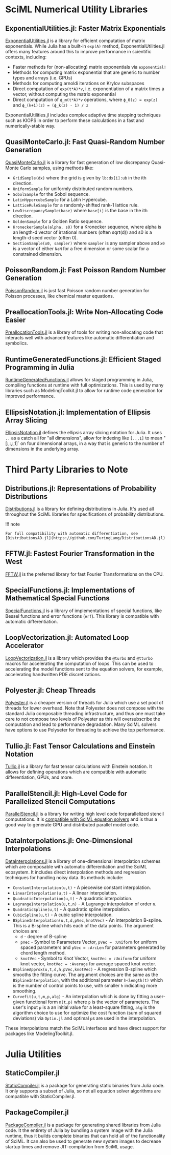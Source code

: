 # SciML Numerical Utility Libraries

## ExponentialUtilities.jl: Faster Matrix Exponentials

[ExponentialUtilities.jl](https://github.com/SciML/ExponentialUtilities.jl) is a library for efficient computation
of matrix exponentials. While Julia has a built-in `exp(A)` method, ExponentialUtilities.jl offers many features
around this to improve performance in scientific contexts, including:

- Faster methods for (non-allocating) matrix exponentials via `exponential!`
- Methods for computing matrix exponential that are generic to number types and arrays (i.e. GPUs)
- Methods for computing arnoldi iterations on Krylov subspaces
- Direct computation of `exp(t*A)*v`, i.e. exponentiation of a matrix times a vector, without computing the matrix exponential
- Direct computation of `ϕ_m(t*A)*v` operations, where `ϕ_0(z) = exp(z)` and `ϕ_(k+1)(z) = (ϕ_k(z) - 1) / z`

ExponentialUtilities.jl includes complex adaptive time stepping techniques such as KIOPS in order to perform these
calculations in a fast and numerically-stable way.

## QuasiMonteCarlo.jl: Fast Quasi-Random Number Generation

[QuasiMonteCarlo.jl](https://github.com/SciML/QuasiMonteCarlo.jl) is a library for fast generation of
low discrepancy Quasi-Monte Carlo samples, using methods like:

* `GridSample(dx)` where the grid is given by `lb:dx[i]:ub` in the ith direction.
* `UniformSample` for uniformly distributed random numbers.
* `SobolSample` for the Sobol sequence.
* `LatinHypercubeSample` for a Latin Hypercube.
* `LatticeRuleSample` for a randomly-shifted rank-1 lattice rule.
* `LowDiscrepancySample(base)` where `base[i]` is the base in the ith direction.
* `GoldenSample` for a Golden Ratio sequence.
* `KroneckerSample(alpha, s0)` for a Kronecker sequence, where alpha is an length-d vector of irrational numbers (often sqrt(d)) and s0 is a length-d seed vector (often 0).
* `SectionSample(x0, sampler)` where `sampler` is any sampler above and `x0` is a vector of either `NaN` for a free dimension or some scalar for a constrained dimension.

## PoissonRandom.jl: Fast Poisson Random Number Generation

[PoissonRandom.jl](https://github.com/SciML/PoissonRandom.jl) is just fast Poisson random number generation
for Poisson processes, like chemical master equations.

## PreallocationTools.jl: Write Non-Allocating Code Easier

[PreallocationTools.jl](https://github.com/SciML/PreallocationTools.jl) is a library of tools for writing
non-allocating code that interacts well with advanced features like automatic differentiation and symbolics.

## RuntimeGeneratedFunctions.jl: Efficient Staged Programming in Julia

[RuntimeGeneratedFunctions.jl](https://github.com/SciML/RuntimeGeneratedFunctions.jl) allows for staged
programming in Julia, compiling functions at runtime with full optimizations. This is used by many libraries
such as ModelingToolkit.jl to allow for runtime code generation for improved performance.

## EllipsisNotation.jl: Implementation of Ellipsis Array Slicing

[EllipsisNotation.jl](https://github.com/SciML/EllipsisNotation.jl) defines the ellipsis
array slicing notation for Julia. It uses `..` as a catch all for "all dimensions", allow for indexing
like `[..,1]` to mean "[:,:,:,1]` on four dimensional arrays, in a way that is generic to the number
of dimensions in the underlying array.

# Third Party Libraries to Note

## Distributions.jl: Representations of Probability Distributions

[Distributions.jl](https://github.com/JuliaStats/Distributions.jl) is a library for defining distributions
in Julia. It's used all throughout the SciML libraries for specifications of probability distributions.

!!! note

    For full compatibility with automatic differentiation, see
    [DistributionsAD.jl](https://github.com/TuringLang/DistributionsAD.jl)

## FFTW.jl: Fastest Fourier Transformation in the West

[FFTW.jl](https://github.com/JuliaMath/FFTW.jl) is the preferred library for fast Fourier
Transformations on the CPU.

## SpecialFunctions.jl: Implementations of Mathematical Special Functions

[SpecialFunctions.jl](https://github.com/JuliaMath/SpecialFunctions.jl) is a library of
implementations of special functions, like Bessel functions and error functions (`erf`).
This library is compatible with automatic differentiation.

## LoopVectorization.jl: Automated Loop Accelerator

[LoopVectorization.jl](https://github.com/JuliaSIMD/LoopVectorization.jl) is a library which
provides the `@turbo` and `@tturbo` macros for accelerating the computation of loops. This
can be used to accelerating the model functions sent to the equation solvers, for example,
accelerating handwritten PDE discretizations.

## Polyester.jl: Cheap Threads

[Polyester.jl](https://github.com/JuliaSIMD/Polyester.jl) is a cheaper version of threads for
Julia which use a set pool of threads for lower overhead. Note that Polyester does not
compose with the standard Julia composable threading infrastructure, and thus one must take
care to not compose two levels of Polyester as this will oversubscribe the computation and
lead to performance degradation. Many SciML solvers have options to use Polyseter for
threading to achieve the top performance.

## Tullio.jl: Fast Tensor Calculations and Einstein Notation

[Tullio.jl](https://github.com/mcabbott/Tullio.jl) is a library for fast tensor calculations
with Einstein notation. It allows for defining operations which are compatible with
automatic differentiation, GPUs, and more.

## ParallelStencil.jl: High-Level Code for Parallelized Stencil Computations

[ParallelStencil.jl](https://github.com/omlins/ParallelStencil.jl) is a library for writing
high level code forparallelized stencil computations. It is
[compatible with SciML equation solvers](https://github.com/omlins/ParallelStencil.jl/issues/29)
and is thus a good way to generate GPU and distributed parallel model code.

## DataInterpolations.jl: One-Dimensional Interpolations

[DataInterpolations.jl](https://github.com/PumasAI/DataInterpolations.jl) is a library of one-dimensional interpolation
schemes which are composable with automatic differentiation and the SciML ecosystem. It includes direct interpolation
methods and regression techniques for handling noisy data. Its methods include:

- `ConstantInterpolation(u,t)` - A piecewise constant interpolation.
- `LinearInterpolation(u,t)` - A linear interpolation.
- `QuadraticInterpolation(u,t)` - A quadratic interpolation.
- `LagrangeInterpolation(u,t,n)` - A Lagrange interpolation of order `n`.
- `QuadraticSpline(u,t)` - A quadratic spline interpolation.
- `CubicSpline(u,t)` - A cubic spline interpolation.
- `BSplineInterpolation(u,t,d,pVec,knotVec)` - An interpolation B-spline.
  This is a B-spline which hits each of the data points. The argument choices are:
  	- `d` - degree of B-spline
  	- `pVec` - Symbol to Parameters Vector, `pVec = :Uniform` for uniform spaced parameters and
      `pVec = :ArcLen` for parameters generated by chord length method.
  	- `knotVec` - Symbol to Knot Vector, `knotVec = :Uniform` for uniform knot vector,
      `knotVec = :Average` for average spaced knot vector.
- `BSplineApprox(u,t,d,h,pVec,knotVec)` - A regression B-spline which smooths the fitting curve.
  The argument choices are the same as the `BSplineInterpolation`, with the additional parameter
  `h<length(t)` which is the number of control points to use, with smaller `h` indicating more smoothing.
- `Curvefit(u,t,m,p,alg)` - An interpolation which is done by fitting a user-given functional form
  `m(t,p)` where `p` is the vector of parameters. The user's input `p` is a an initial value for a
  least-square fitting, `alg` is the algorithm choice to use for optimize the cost function (sum of
  squared deviations) via `Optim.jl` and optimal `p`s are used in the interpolation.

These interpolations match the SciML interfaces and have direct support for packages like ModelingToolkit.jl.

# Julia Utilities

## StaticCompiler.jl

[StaticCompiler.jl](https://github.com/tshort/StaticCompiler.jl) is a package for generating static binaries
from Julia code. It only supports a subset of Julia, so not all equation solver algorithms are compatible
with StaticCompiler.jl.

## PackageCompiler.jl

[PackageCompiler.jl](https://github.com/JuliaLang/PackageCompiler.jl) is a package for generating shared
libraries from Julia code. It the entirety of Julia by bundling a system image with the Julia runtime,
thus it builds complete binaries that can hold all of the functionality of SciML. It can also be used
to generate new system images to decrease startup times and remove JIT-compilation from SciML usage.
